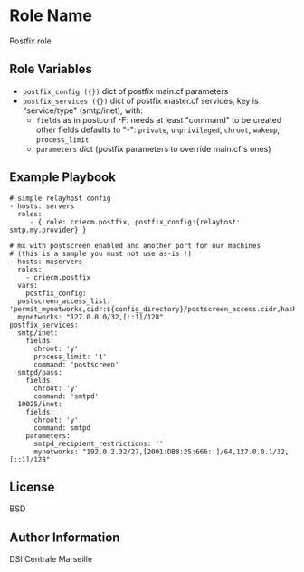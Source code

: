 Role Name
=========

Postfix role

Role Variables
--------------

* `postfix_config ({})`
  dict of postfix main.cf parameters
* `postfix_services ({})`
  dict of postfix master.cf services, key is "service/type" (smtp/inet), with:
    * `fields` as in postconf -F: needs at least "command" to be created
       other fields defaults to "-": `private`, `unprivileged`, `chroot`, `wakeup`, `process_limit`
    * `parameters` dict (postfix parameters to override main.cf's ones)

Example Playbook
----------------

    # simple relayhost config
    - hosts: servers
      roles:
         - { role: criecm.postfix, postfix_config:{relayhost: smtp.my.provider} }

    # mx with postscreen enabled and another port for our machines
    # (this is a sample you must not use as-is !)
    - hosts: mxservers
      roles:
        - criecm.postfix
      vars:
        postfix_config:
	  postscreen_access_list: 'permit_mynetworks,cidr:${config_directory}/postscreen_access.cidr,hash:${config_directory}/whitelist_clients'
	  mynetworks: "127.0.0.0/32,[::1]/128"
	postfix_services:
	  smtp/inet:
	    fields:
	      chroot: 'y'
	      process_limit: '1'
	      command: 'postscreen'
	  smtpd/pass:
	    fields:
	      chroot: 'y'
	      command: 'smtpd'
	  10025/inet:
	    fields:
	      chroot: 'y'
	      command: smtpd
	    parameters:
	      smtpd_recipient_restrictions: ''
	      mynetworks: "192.0.2.32/27,[2001:DB8:25:666::]/64,127.0.0.1/32,[::1]/128"


License
-------

BSD

Author Information
------------------

DSI Centrale Marseille
